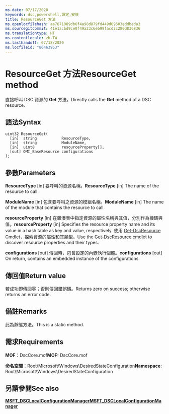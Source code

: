 ```yaml
---
ms.date: 07/17/2020
keywords: dsc,powershell,設定,安裝
title: ResourceGet 方法
ms.openlocfilehash: aa7671989db6f4a98d879fd449d09503eddbeda3
ms.sourcegitcommit: 41e1acbd9ce0f49a23c6eb99facd2c280d836836
ms.translationtype: HT
ms.contentlocale: zh-TW
ms.lasthandoff: 07/18/2020
ms.locfileid: "86463953"
---
```

# <a name="resourceget-method"></a><span data-ttu-id="9bbb3-103">ResourceGet 方法</span><span class="sxs-lookup"><span data-stu-id="9bbb3-103">ResourceGet method</span></span>

<span data-ttu-id="9bbb3-104">直接呼叫 DSC 資源的 **Get** 方法。</span><span class="sxs-lookup"><span data-stu-id="9bbb3-104">Directly calls the **Get** method of a DSC resource.</span></span>

## <a name="syntax"></a><span data-ttu-id="9bbb3-105">語法</span><span class="sxs-lookup"><span data-stu-id="9bbb3-105">Syntax</span></span>

```mof
uint32 ResourceGet(
  [in]  string           ResourceType,
  [in]  string           ModuleName,
  [in]  uint8            resourceProperty[],
  [out] OMI_BaseResource configurations
);
```

## <a name="parameters"></a><span data-ttu-id="9bbb3-106">參數</span><span class="sxs-lookup"><span data-stu-id="9bbb3-106">Parameters</span></span>

<span data-ttu-id="9bbb3-107">**ResourceType** \[in\] 要呼叫的資源名稱。</span><span class="sxs-lookup"><span data-stu-id="9bbb3-107">**ResourceType** \[in\] The name of the resource to call.</span></span>

<span data-ttu-id="9bbb3-108">**ModuleName** \[in\] 包含要呼叫之資源的模組名稱。</span><span class="sxs-lookup"><span data-stu-id="9bbb3-108">**ModuleName** \[in\] The name of the module that contains the resource to call.</span></span>

<span data-ttu-id="9bbb3-109">**resourceProperty** \[in\] 在雜湊表中指定資源的屬性名稱與其值，分別作為機碼與值。</span><span class="sxs-lookup"><span data-stu-id="9bbb3-109">**resourceProperty** \[in\] Specifies the resource property name and its value in a hash table as key and value, respectively.</span></span> <span data-ttu-id="9bbb3-110">使用 [Get-DscResource](/powershell/module/PSDesiredStateConfiguration/Get-DscResource) Cmdlet，探索資源的屬性和其類型。</span><span class="sxs-lookup"><span data-stu-id="9bbb3-110">Use the [Get-DscResource](/powershell/module/PSDesiredStateConfiguration/Get-DscResource) cmdlet to discover resource properties and their types.</span></span>

<span data-ttu-id="9bbb3-111">**configurations** \[out\] 傳回時，包含設定的內嵌執行個體。</span><span class="sxs-lookup"><span data-stu-id="9bbb3-111">**configurations** \[out\] On return, contains an embedded instance of the configurations.</span></span>

## <a name="return-value"></a><span data-ttu-id="9bbb3-112">傳回值</span><span class="sxs-lookup"><span data-stu-id="9bbb3-112">Return value</span></span>

<span data-ttu-id="9bbb3-113">若成功即傳回零；否則傳回錯誤碼。</span><span class="sxs-lookup"><span data-stu-id="9bbb3-113">Returns zero on success; otherwise returns an error code.</span></span>

## <a name="remarks"></a><span data-ttu-id="9bbb3-114">備註</span><span class="sxs-lookup"><span data-stu-id="9bbb3-114">Remarks</span></span>

<span data-ttu-id="9bbb3-115">此為靜態方法。</span><span class="sxs-lookup"><span data-stu-id="9bbb3-115">This is a static method.</span></span>

## <a name="requirements"></a><span data-ttu-id="9bbb3-116">需求</span><span class="sxs-lookup"><span data-stu-id="9bbb3-116">Requirements</span></span>

<span data-ttu-id="9bbb3-117">**MOF**：DscCore.mof</span><span class="sxs-lookup"><span data-stu-id="9bbb3-117">**MOF:** DscCore.mof</span></span>

<span data-ttu-id="9bbb3-118">**命名空間**：Root\Microsoft\Windows\DesiredStateConfiguration</span><span class="sxs-lookup"><span data-stu-id="9bbb3-118">**Namespace**: Root\Microsoft\Windows\DesiredStateConfiguration</span></span>

## <a name="see-also"></a><span data-ttu-id="9bbb3-119">另請參閱</span><span class="sxs-lookup"><span data-stu-id="9bbb3-119">See also</span></span>

[<span data-ttu-id="9bbb3-120">**MSFT_DSCLocalConfigurationManager**</span><span class="sxs-lookup"><span data-stu-id="9bbb3-120">**MSFT_DSCLocalConfigurationManager**</span></span>](msft-dsclocalconfigurationmanager.md)
